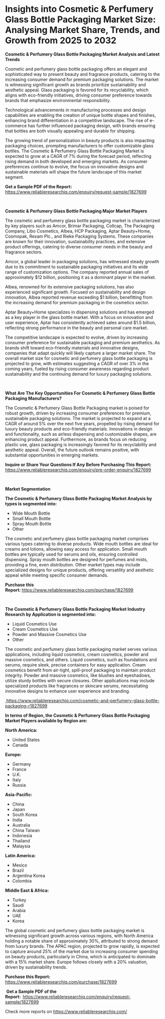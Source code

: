<p><h1>Insights into Cosmetic & Perfumery Glass Bottle Packaging Market Size: Analysing Market Share, Trends, and Growth from 2025 to 2032</h1></p><p><strong>Cosmetic & Perfumery Glass Bottle Packaging Market Analysis and Latest Trends</strong></p>
<p><p>Cosmetic and perfumery glass bottle packaging offers an elegant and sophisticated way to present beauty and fragrance products, catering to the increasing consumer demand for premium packaging solutions. The market is witnessing significant growth as brands prioritize sustainability and aesthetic appeal. Glass packaging is favored for its recyclability, which aligns with eco-friendly initiatives, driving consumer preference towards brands that emphasize environmental responsibility.</p><p>Technological advancements in manufacturing processes and design capabilities are enabling the creation of unique bottle shapes and finishes, enhancing brand differentiation in a competitive landscape. The rise of e-commerce has further influenced packaging design, with brands ensuring that bottles are both visually appealing and durable for shipping.</p><p>The growing trend of personalization in beauty products is also impacting packaging choices, prompting manufacturers to offer customizable glass bottles. The Cosmetic & Perfumery Glass Bottle Packaging Market is expected to grow at a CAGR of 7% during the forecast period, reflecting rising demand in both developed and emerging markets. As consumer preferences continue to evolve, the focus on innovative designs and sustainable materials will shape the future landscape of this market segment.</p></p>
<p><strong>Get a Sample PDF of the Report:&nbsp;</strong> <a href="https://www.reliableresearchiq.com/enquiry/request-sample/1827699?utm_campaign=2284&utm_medium=2&utm_source=Github&utm_content=ia&utm_term=03042025&utm_id=cosmetic-perfumery-glass-bottle-packaging">https://www.reliableresearchiq.com/enquiry/request-sample/1827699</a></p>
<p>&nbsp;</p>
<p><strong>Cosmetic & Perfumery Glass Bottle Packaging Major Market Players</strong></p>
<p><p>The cosmetic and perfumery glass bottle packaging market is characterized by key players such as Amcor, Brimar Packaging, Collcap, The Packaging Company, Libo Cosmetics, Albea, HCP Packaging, Aptar Beauty+Home, Cosmopak, Rexam Plc., and Rieke Packaging Systems. These companies are known for their innovation, sustainability practices, and extensive product offerings, catering to diverse consumer needs in the beauty and fragrance sectors.</p><p>Amcor, a global leader in packaging solutions, has witnessed steady growth due to its commitment to sustainable packaging initiatives and its wide range of customization options. The company reported annual sales of approximately $12 billion, positioning it as a dominant player in the market.</p><p>Albea, renowned for its extensive packaging solutions, has also experienced significant growth. Focused on sustainability and design innovation, Albea reported revenue exceeding $1 billion, benefitting from the increasing demand for premium packaging in the cosmetics sector.</p><p>Aptar Beauty+Home specializes in dispensing solutions and has emerged as a key player in the glass bottle market. With a focus on innovation and user experience, Aptar has consistently achieved sales around $1.5 billion, reflecting strong performance in the beauty and personal care market.</p><p>The competitive landscape is expected to evolve, driven by increasing consumer preference for sustainable packaging and premium aesthetics. As brands shift toward eco-friendly materials and innovative designs, companies that adapt quickly will likely capture a larger market share. The overall market size for cosmetic and perfumery glass bottle packaging is projected to grow, with estimates suggesting a CAGR of over 3% in the coming years, fueled by rising consumer awareness regarding product sustainability and the continuing demand for luxury packaging solutions.</p></p>
<p>&nbsp;</p>
<p><strong>What Are The Key Opportunities For Cosmetic & Perfumery Glass Bottle Packaging Manufacturers?</strong></p>
<p><p>The Cosmetic & Perfumery Glass Bottle Packaging market is poised for robust growth, driven by increasing consumer preferences for premium, sustainable packaging solutions. The market is projected to expand at a CAGR of around 5% over the next five years, propelled by rising demand for luxury beauty products and eco-friendly materials. Innovations in design and functionality, such as airless dispensing and customizable shapes, are enhancing product appeal. Furthermore, as brands focus on reducing plastic use, glass packaging is increasingly favored for its recyclability and aesthetic appeal. Overall, the future outlook remains positive, with substantial opportunities in emerging markets.</p></p>
<p><strong>Inquire or Share Your Questions If Any Before Purchasing This Report:</strong> <a href="https://www.reliableresearchiq.com/enquiry/pre-order-enquiry/1827699?utm_campaign=2284&utm_medium=2&utm_source=Github&utm_content=ia&utm_term=03042025&utm_id=cosmetic-perfumery-glass-bottle-packaging">https://www.reliableresearchiq.com/enquiry/pre-order-enquiry/1827699</a></p>
<p>&nbsp;</p>
<p><strong>Market Segmentation</strong></p>
<p><strong>The Cosmetic & Perfumery Glass Bottle Packaging Market Analysis by types is segmented into:</strong></p>
<p><ul><li>Wide Mouth Bottle</li><li>Small Mouth Bottle</li><li>Spray Mouth Bottle</li><li>Other</li></ul></p>
<p><p>The cosmetic and perfumery glass bottle packaging market comprises various types catering to diverse products. Wide mouth bottles are ideal for creams and lotions, allowing easy access for application. Small mouth bottles are typically used for serums and oils, ensuring controlled dispensing. Spray mouth bottles are designed for perfumes and mists, providing a fine, even distribution. Other market types may include specialized designs for unique products, offering versatility and aesthetic appeal while meeting specific consumer demands.</p></p>
<p><strong>Purchase this Report:&nbsp;</strong><a href="https://www.reliableresearchiq.com/purchase/1827699?utm_campaign=2284&utm_medium=2&utm_source=Github&utm_content=ia&utm_term=03042025&utm_id=cosmetic-perfumery-glass-bottle-packaging">https://www.reliableresearchiq.com/purchase/1827699</a></p>
<p>&nbsp;</p>
<p><strong>The Cosmetic & Perfumery Glass Bottle Packaging Market Industry Research by Application is segmented into:</strong></p>
<p><ul><li>Liquid Cosmetics Use</li><li>Cream Cosmetics Use</li><li>Powder and Massive Cosmetics Use</li><li>Other</li></ul></p>
<p><p>The cosmetic and perfumery glass bottle packaging market serves various applications, including liquid cosmetics, cream cosmetics, powder and massive cosmetics, and others. Liquid cosmetics, such as foundations and serums, require sleek, precise containers for easy application. Cream cosmetics benefit from air-tight, spill-proof packaging to maintain product integrity. Powder and massive cosmetics, like blushes and eyeshadows, utilize sturdy bottles with secure closures. Other applications may include specialized products like fragrances or skincare serums, necessitating innovative designs to enhance user experience and branding.</p></p>
<p><a href="https://www.reliableresearchiq.com/cosmetic-and-perfumery-glass-bottle-packaging-r1827699?utm_campaign=2284&utm_medium=2&utm_source=Github&utm_content=ia&utm_term=03042025&utm_id=cosmetic-perfumery-glass-bottle-packaging">&nbsp;https://www.reliableresearchiq.com/cosmetic-and-perfumery-glass-bottle-packaging-r1827699</a></p>
<p><strong>In terms of Region, the Cosmetic & Perfumery Glass Bottle Packaging Market Players available by Region are:</strong></p>
<p>
    <p> <strong> North America: </strong>
        <ul>
            <li>United States</li>
            <li>Canada</li>
        </ul>
        </p> 
    <p> <strong> Europe: </strong>
        <ul>
            <li>Germany</li>
            <li>France</li>
            <li>U.K.</li>
            <li>Italy</li>
            <li>Russia</li>
        </ul>
        </p> 
    <p> <strong> Asia-Pacific: </strong>
        <ul>
            <li>China</li>
            <li>Japan</li>
            <li>South Korea</li>
            <li>India</li>
            <li>Australia</li>
            <li>China Taiwan</li>
            <li>Indonesia</li>
            <li>Thailand</li>
            <li>Malaysia</li>
        </ul>
        </p> 
    <p> <strong> Latin America: </strong>
        <ul>
            <li>Mexico</li>
            <li>Brazil</li>
            <li>Argentina Korea</li>
            <li>Colombia</li>
        </ul>
        </p> 
    <p> <strong> Middle East & Africa: </strong>
        <ul>
            <li>Turkey</li>
            <li>Saudi</li>
            <li>Arabia</li>
            <li>UAE</li>
            <li>Korea</li>
        </ul>
    </p>
    </p>
<p><p>The global cosmetic and perfumery glass bottle packaging market is witnessing significant growth across various regions, with North America holding a notable share of approximately 30%, attributed to strong demand from luxury brands. The APAC region, projected to grow rapidly, is expected to capture around 25% of the market due to increasing consumer spending on beauty products, particularly in China, which is anticipated to dominate with a 15% market share. Europe follows closely with a 20% valuation, driven by sustainability trends.</p></p>
<p><strong>Purchase this Report: </strong><a href="https://www.reliableresearchiq.com/purchase/1827699?utm_campaign=2284&utm_medium=2&utm_source=Github&utm_content=ia&utm_term=03042025&utm_id=cosmetic-perfumery-glass-bottle-packaging">https://www.reliableresearchiq.com/purchase/1827699</a></p>
<p>&nbsp;<strong>Get a Sample PDF of the Report:&nbsp;&nbsp;</strong><a href="https://www.reliableresearchiq.com/enquiry/request-sample/1827699?utm_campaign=2284&utm_medium=2&utm_source=Github&utm_content=ia&utm_term=03042025&utm_id=cosmetic-perfumery-glass-bottle-packaging">https://www.reliableresearchiq.com/enquiry/request-sample/1827699</a></p>
<p><strong></strong></p>
<p>Check more reports on <a href="https://www.reliableresearchiq.com/?utm_campaign=2284&utm_medium=2&utm_source=Github&utm_content=ia&utm_term=03042025&utm_id=cosmetic-perfumery-glass-bottle-packaging">https://www.reliableresearchiq.com/</a></p>
